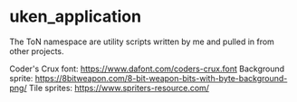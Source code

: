 # uken_application

The ToN namespace are utility scripts written by me and pulled in from other projects.

Coder's Crux font: https://www.dafont.com/coders-crux.font
Background sprite: https://8bitweapon.com/8-bit-weapon-bits-with-byte-background-png/
Tile sprites: https://www.spriters-resource.com/